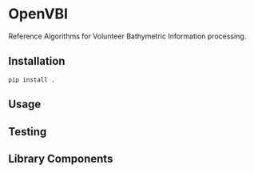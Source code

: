 # OpenVBI
Reference Algorithms for Volunteer Bathymetric Information processing.

## Installation

```pip install .```

## Usage

## Testing

## Library Components

